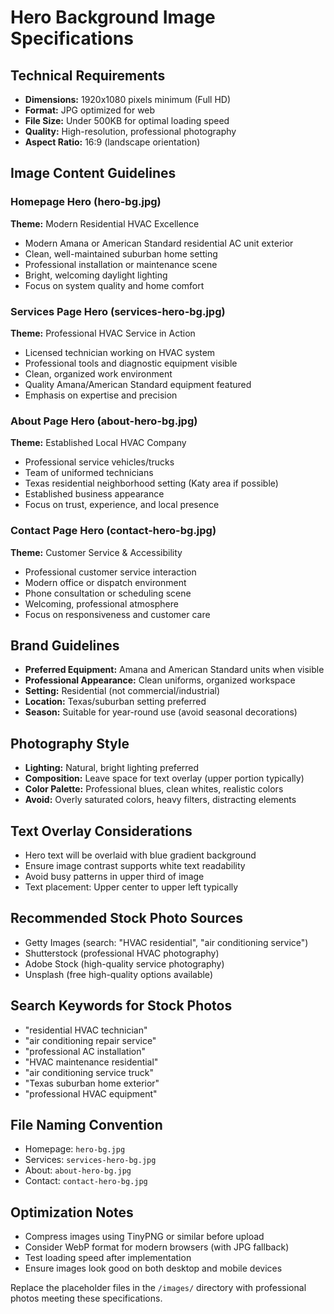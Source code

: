 # Hero Background Image Specifications

## Technical Requirements
- **Dimensions:** 1920x1080 pixels minimum (Full HD)
- **Format:** JPG optimized for web
- **File Size:** Under 500KB for optimal loading speed
- **Quality:** High-resolution, professional photography
- **Aspect Ratio:** 16:9 (landscape orientation)

## Image Content Guidelines

### Homepage Hero (hero-bg.jpg)
**Theme:** Modern Residential HVAC Excellence
- Modern Amana or American Standard residential AC unit exterior
- Clean, well-maintained suburban home setting
- Professional installation or maintenance scene
- Bright, welcoming daylight lighting
- Focus on system quality and home comfort

### Services Page Hero (services-hero-bg.jpg)  
**Theme:** Professional HVAC Service in Action
- Licensed technician working on HVAC system
- Professional tools and diagnostic equipment visible
- Clean, organized work environment
- Quality Amana/American Standard equipment featured
- Emphasis on expertise and precision

### About Page Hero (about-hero-bg.jpg)
**Theme:** Established Local HVAC Company
- Professional service vehicles/trucks
- Team of uniformed technicians
- Texas residential neighborhood setting (Katy area if possible)
- Established business appearance
- Focus on trust, experience, and local presence

### Contact Page Hero (contact-hero-bg.jpg)
**Theme:** Customer Service & Accessibility  
- Professional customer service interaction
- Modern office or dispatch environment
- Phone consultation or scheduling scene
- Welcoming, professional atmosphere
- Focus on responsiveness and customer care

## Brand Guidelines
- **Preferred Equipment:** Amana and American Standard units when visible
- **Professional Appearance:** Clean uniforms, organized workspace
- **Setting:** Residential (not commercial/industrial)
- **Location:** Texas/suburban setting preferred
- **Season:** Suitable for year-round use (avoid seasonal decorations)

## Photography Style
- **Lighting:** Natural, bright lighting preferred
- **Composition:** Leave space for text overlay (upper portion typically)
- **Color Palette:** Professional blues, clean whites, realistic colors
- **Avoid:** Overly saturated colors, heavy filters, distracting elements

## Text Overlay Considerations
- Hero text will be overlaid with blue gradient background
- Ensure image contrast supports white text readability  
- Avoid busy patterns in upper third of image
- Text placement: Upper center to upper left typically

## Recommended Stock Photo Sources
- Getty Images (search: "HVAC residential", "air conditioning service")
- Shutterstock (professional HVAC photography)  
- Adobe Stock (high-quality service photography)
- Unsplash (free high-quality options available)

## Search Keywords for Stock Photos
- "residential HVAC technician"
- "air conditioning repair service" 
- "professional AC installation"
- "HVAC maintenance residential"
- "air conditioning service truck"
- "Texas suburban home exterior"
- "professional HVAC equipment"

## File Naming Convention
- Homepage: `hero-bg.jpg`
- Services: `services-hero-bg.jpg` 
- About: `about-hero-bg.jpg`
- Contact: `contact-hero-bg.jpg`

## Optimization Notes
- Compress images using TinyPNG or similar before upload
- Consider WebP format for modern browsers (with JPG fallback)
- Test loading speed after implementation
- Ensure images look good on both desktop and mobile devices

Replace the placeholder files in the `/images/` directory with professional photos meeting these specifications.